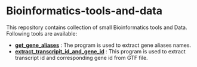 # Bioinformatics-tools-and-data

This repository contains collection of small Bioinformatics tools and Data. Following tools are available:

- **[get_gene_aliases](https://github.com/dewshr/Bioinformatics-tools-and-data/tree/main/get_gene_alias_names)** : The program is used to extract gene aliases names.
- **[extract_transcripit_id_and_gene_id](https://github.com/dewshr/Bioinformatics-tools-and-data/tree/main/extract_transcripit_id_and_gene_id)** : This program is used to extract transcript id and corresponding gene id from GTF file.
